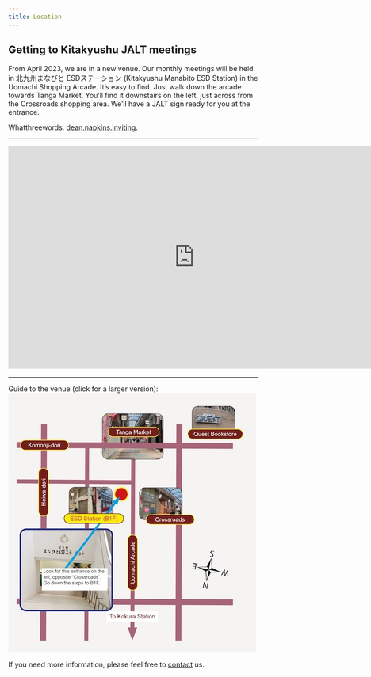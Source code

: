 ```yaml
---
title: Location
---
```


## Getting to Kitakyushu JALT meetings
<p>
From April 2023, we are in a new venue. Our monthly meetings will be held in 北九州まなびと ESDステーション (Kitakyushu Manabito ESD Station) in the Uomachi Shopping Arcade. It’s easy to find. Just walk down the arcade towards Tanga Market. You’ll find it downstairs on the left, just across from the Crossroads shopping area. We’ll have a JALT sign ready for you at the entrance.
</p>

<p>
Whatthreewords: <a href="https://w3w.co/dean.napkins.inviting"> dean.napkins.inviting</a>.
</p>
<hr>
<div>
<iframe src="https://www.google.com/maps/embed?pb=!1m18!1m12!1m3!1d3312.272688008236!2d130.8799379!3d33.882630299999995!2m3!1f0!2f0!3f0!3m2!1i1024!2i768!4f13.1!3m3!1m2!1s0x3543bf5285c07783%3A0xb15cb671db5e03c6!2z44CSODAyLTAwMDYgRnVrdW9rYSwgS2l0YWt5dXNodSwgS29rdXJha2l0YSBXYXJkLCBVb21hY2hpLCAzLWNoxY1tZeKIkjPiiJIyMCDkuK3lsYvjg5Pjg6sg5Zyw5LiL77yR6ZqO!5e0!3m2!1sen!2sjp!4v1678580904966!5m2!1sen!2sjp" width="750" height="450" style="border:0;" allowfullscreen="" loading="lazy" referrerpolicy="no-referrer-when-downgrade"></iframe>
</div>
<hr>
<p>
Guide to the venue (click for a larger version):
<a href="images/venue-map-2023.jpg"><img src="images/venue-map-2023-preview.jpeg" alt="JALT2023 Logo" class="img-responsive"></a>
</p>
<p>
If you need more information, please feel free to <a href="http://jalt.org/chapters/kq/contact">contact</a> us.
</p>